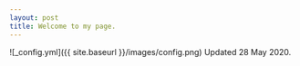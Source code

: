 ```yaml
---
layout: post
title: Welcome to my page.
---
```


![_config.yml]({{ site.baseurl }}/images/config.png)
Updated 28 May 2020.
